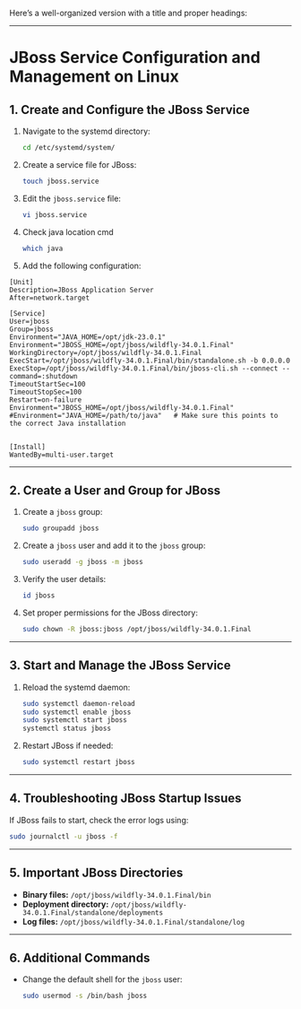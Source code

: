 Here’s a well-organized version with a title and proper headings:  

---

# **JBoss Service Configuration and Management on Linux**

## **1. Create and Configure the JBoss Service**  

1. Navigate to the systemd directory:  
   ```bash
   cd /etc/systemd/system/
   ```
2. Create a service file for JBoss:  
   ```bash
   touch jboss.service
   ```
3. Edit the `jboss.service` file:  
   ```bash
   vi jboss.service
   ```
4. Check java location cmd
   ```bash
   which java
   ``` 
5. Add the following configuration:  

```
[Unit]
Description=JBoss Application Server
After=network.target

[Service]
User=jboss
Group=jboss
Environment="JAVA_HOME=/opt/jdk-23.0.1"
Environment="JBOSS_HOME=/opt/jboss/wildfly-34.0.1.Final"
WorkingDirectory=/opt/jboss/wildfly-34.0.1.Final
ExecStart=/opt/jboss/wildfly-34.0.1.Final/bin/standalone.sh -b 0.0.0.0
ExecStop=/opt/jboss/wildfly-34.0.1.Final/bin/jboss-cli.sh --connect --command=:shutdown
TimeoutStartSec=100
TimeoutStopSec=100
Restart=on-failure
Environment="JBOSS_HOME=/opt/jboss/wildfly-34.0.1.Final"
#Environment="JAVA_HOME=/path/to/java"   # Make sure this points to the correct Java installation


[Install]
WantedBy=multi-user.target
```

---

## **2. Create a User and Group for JBoss**  

1. Create a `jboss` group:  
   ```bash
   sudo groupadd jboss
   ```
2. Create a `jboss` user and add it to the `jboss` group:  
   ```bash
   sudo useradd -g jboss -m jboss
   ```
3. Verify the user details:  
   ```bash
   id jboss
   ```
4. Set proper permissions for the JBoss directory:  
   ```bash
   sudo chown -R jboss:jboss /opt/jboss/wildfly-34.0.1.Final
   ```

---

## **3. Start and Manage the JBoss Service**  

1. Reload the systemd daemon:  
   ```bash
   sudo systemctl daemon-reload
   sudo systemctl enable jboss
   sudo systemctl start jboss
   systemctl status jboss
   ```
2. Restart JBoss if needed:  
   ```bash
   sudo systemctl restart jboss
   ```

---

## **4. Troubleshooting JBoss Startup Issues**  

If JBoss fails to start, check the error logs using:  
```bash
sudo journalctl -u jboss -f
```

---

## **5. Important JBoss Directories**  

- **Binary files:** `/opt/jboss/wildfly-34.0.1.Final/bin`  
- **Deployment directory:** `/opt/jboss/wildfly-34.0.1.Final/standalone/deployments`  
- **Log files:** `/opt/jboss/wildfly-34.0.1.Final/standalone/log`

---

## **6. Additional Commands**  

- Change the default shell for the `jboss` user:  
  ```bash
  sudo usermod -s /bin/bash jboss
  ```
